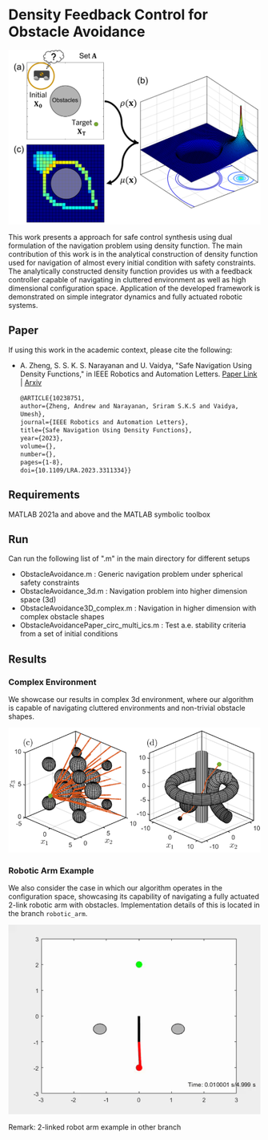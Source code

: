 # Density Feedback Control for Obstacle Avoidance

<p align="center">
  <img src="images/Density_Navigation_Schematic_Diagram.png" />
</p>

This work presents a approach for safe control synthesis using dual formulation of the navigation problem using density function. The main contribution of this work is in the analytical construction of density function used for navigation of almost every initial condition with safety constraints. The analytically constructed density function provides us with a feedback controller capable of navigating in cluttered environment as well as high dimensional configuration space. Application of the developed framework is demonstrated on simple integrator dynamics and fully actuated robotic systems.

## Paper
If using this work in the academic context, please cite the following:
- A. Zheng, S. S. K. S. Narayanan and U. Vaidya, "Safe Navigation Using Density Functions," in IEEE Robotics and Automation Letters. [Paper Link](https://ieeexplore.ieee.org/abstract/document/10238751) | [Arxiv](https://arxiv.org/pdf/2306.15830.pdf)
  ```
  @ARTICLE{10238751,
  author={Zheng, Andrew and Narayanan, Sriram S.K.S and Vaidya, Umesh},
  journal={IEEE Robotics and Automation Letters}, 
  title={Safe Navigation Using Density Functions}, 
  year={2023},
  volume={},
  number={},
  pages={1-8},
  doi={10.1109/LRA.2023.3311334}}
  ```
## Requirements
MATLAB 2021a and above and the MATLAB symbolic toolbox

## Run
Can run the following list of ".m" in the main directory for different setups
- ObstacleAvoidance.m : Generic navigation problem under spherical safety constraints
- ObstacleAvoidance_3d.m : Navigation problem into higher dimension space (3d)
- ObstacleAvoidance3D_complex.m : Navigation in higher dimension with complex obstacle shapes
- ObstacleAvoidancePaper_circ_multi_ics.m : Test a.e. stability criteria from a set of initial conditions

## Results
### Complex Environment
We showcase our results in complex 3d environment, where our algorithm is capable of navigating cluttered environments and non-trivial obstacle shapes.
<p align="center">
  <img src="images/3D_combined.png" />
</p>

### Robotic Arm Example
We also consider the case in which our algorithm operates in the configuration space, showcasing its capability of navigating a fully actuated 2-link robotic arm with obstacles. Implementation details of this is located in the branch `robotic_arm`.
<p align="center">
  <img src="docs/swingup_gif.gif" alt="animated" />
</p>


Remark: 2-linked robot arm example in other branch
